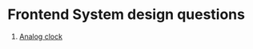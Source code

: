 # Frontend System design questions

1. [Analog clock](https://github.com/chandrakumarreddy/frontend-systemdesign/tree/main/src/analog-clock)
